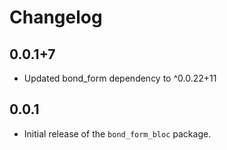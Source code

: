 # Changelog

## 0.0.1+7
* Updated bond_form dependency to ^0.0.22+11

## 0.0.1
- Initial release of the `bond_form_bloc` package.
